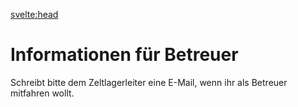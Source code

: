 <svelte:head>

<title>Für Betreuer – Zeltlager – FT München Gern e.V.</title>
</svelte:head>

<div class="content">

# Informationen für Betreuer

Schreibt bitte dem Zeltlagerleiter eine E-Mail, wenn ihr als Betreuer mitfahren wollt.

</div>
